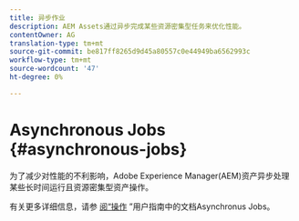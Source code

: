 ```yaml
---
title: 异步作业
description: AEM Assets通过异步完成某些资源密集型任务来优化性能。
contentOwner: AG
translation-type: tm+mt
source-git-commit: be817ff8265d9d45a80557c0e44949ba6562993c
workflow-type: tm+mt
source-wordcount: '47'
ht-degree: 0%

---
```



# Asynchronous Jobs {#asynchronous-jobs}

为了减少对性能的不利影响，Adobe Experience Manager(AEM)资产异步处理某些长时间运行且资源密集型资产操作。

有关更多详细信息，请参 [阅“操作](/help/operations/asynchronous-jobs.md) ”用户指南中的文档Asynchronus Jobs。
